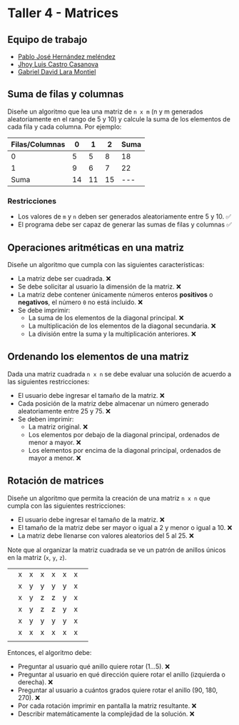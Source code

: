 # Taller 4 - Matrices
## Equipo de trabajo
- [Pablo José Hernández meléndez](https://github.com/pablohernandezm)
- [Jhoy Luis Castro Casanova](https://www.linkedin.com/in/jhoy-luis-castro-casanova-061142249/)
- [Gabriel David Lara Montiel](https://www.linkedin.com/in/gabriel-david-lara-montiel-367933288/)


## Suma de filas y columnas
Diseñe un algoritmo que lea una matriz de ```n x m``` (n y m generados aleatoriamente en el rango de 5 y 10) y calcule la suma de los elementos de cada fila y cada columna. Por ejemplo:

| Filas/Columnas | 0  | 1  | 2  | Suma |
|----------------|----|----|----|------|
| 0              | 5  | 5  | 8  | 18   |
| 1              | 9  | 6  | 7  | 22   |
| Suma           | 14 | 11 | 15 | ---  |

### Restricciones
- Los valores de ``m`` y ``n`` deben ser generados aleatoriamente entre 5 y 10. ✅
- El programa debe ser capaz de generar las sumas de filas y columnas ✅

## Operaciones aritméticas en una matriz
Diseñe un algoritmo que cumpla con las siguientes características:
- La matriz debe ser cuadrada. ❌
- Se debe solicitar al usuario la dimensión de la matriz. ❌
- La matriz debe contener únicamente números enteros **positivos** o **negativos**, el número ``0`` no está incluido. ❌
- Se debe imprimir: 
  - La suma de los elementos de la diagonal principal. ❌
  - La multiplicación de los elementos de la diagonal secundaria. ❌
  - La división entre la suma y la multiplicación anteriores. ❌

## Ordenando los elementos de una matriz
Dada una matriz cuadrada ``n x n`` se debe evaluar una solución de acuerdo a las siguientes restricciones:
- El usuario debe ingresar el tamaño de la matriz. ❌
- Cada posición de la matriz debe almacenar un número generado aleatoriamente entre 25 y 75. ❌
- Se deben imprimir:
    - La matriz original. ❌
    - Los elementos por debajo de la diagonal principal, ordenados de menor a mayor. ❌ 
    - Los elementos por encima de la diagonal principal, ordenados de mayor a menor. ❌

## Rotación de matrices
Diseñe un algoritmo que permita la creación de una matriz ``n x n`` que cumpla con las siguientes restricciones:
- El usuario debe ingresar el tamaño de la matriz. ❌
- El tamaño de la matriz debe ser mayor o igual a 2 y menor o igual a 10. ❌
- La matriz debe llenarse con valores aleatorios del 5 al 25. ❌

Note que al organizar la matriz cuadrada se ve un patrón de anillos únicos en la matriz (``x``, ``y``, ``z``).

|     |   |   |   |   |   |   |     |
|-----|---|---|---|---|---|---|-----|
|     | x | x | x | x | x | x |     |
|     | x | y | y | y | y | x |     |
|     | x | y | z | z | y | x |     |
|     | x | y | z | z | y | x |     |
|     | x | y | y | y | y | x |     |
|     | x | x | x | x | x | x |     |
|     |   |   |   |   |   |   |     |

Entonces, el algoritmo debe:
- Preguntar al usuario qué anillo quiere rotar (1...5). ❌
- Preguntar al usuario en qué dirección quiere rotar el anillo (izquierda o derecha). ❌
- Preguntar al usuario a cuántos grados quiere rotar el anillo (90, 180, 270). ❌
- Por cada rotación imprimir en pantalla la matriz resultante. ❌
- Describir matemáticamente la complejidad de la solución. ❌